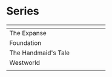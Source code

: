 # Series

<table><thead><tr><th width="214.22222900390625"></th><th></th><th></th></tr></thead><tbody><tr><td>The Expanse</td><td></td><td></td></tr><tr><td>Foundation</td><td></td><td></td></tr><tr><td>The Handmaid's Tale</td><td></td><td></td></tr><tr><td>Westworld</td><td></td><td></td></tr><tr><td></td><td></td><td></td></tr></tbody></table>

